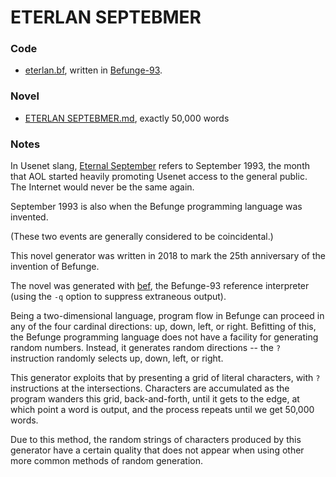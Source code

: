 # ETERLAN SEPTEBMER

### Code

*   [eterlan.bf](eterlan.bf), written in [Befunge-93](https://esolangs.org/wiki/Befunge).

### Novel

*   [ETERLAN SEPTEBMER.md](../generated/ETERLAN%20SEPTEBMER.md), exactly 50,000 words

### Notes

In Usenet slang, [Eternal September][] refers to September 1993, the month that AOL
started heavily promoting Usenet access to the general public.  The Internet would
never be the same again.

September 1993 is also when the Befunge programming language was invented.

(These two events are generally considered to be coincidental.)

This novel generator was written in 2018 to mark the 25th anniversary of the
invention of Befunge.

The novel was generated with [bef][], the Befunge-93 reference interpreter
(using the `-q` option to suppress extraneous output).

Being a two-dimensional language, program flow in Befunge can proceed in
any of the four cardinal directions: up, down, left, or right.
Befitting of this, the Befunge programming language does not have a
facility for generating random numbers.  Instead, it generates random
directions -- the `?` instruction randomly selects up, down, left, or right.

This generator exploits that by presenting a grid of literal characters, with
`?` instructions at the intersections.  Characters are accumulated as the
program wanders this grid, back-and-forth, until it gets to the edge, at
which point a word is output, and the process repeats until we get 50,000 words.

Due to this method, the random strings of characters produced by this
generator have a certain quality that does not appear when using other
more common methods of random generation.

[bef]: http://catseye.tc/distribution/Befunge-93_distribution
[Eternal September]: https://en.wikipedia.org/wiki/Eternal_September
